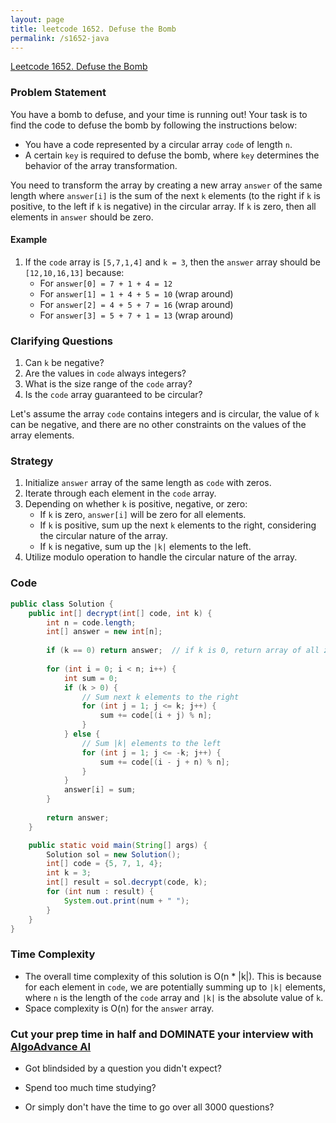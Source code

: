 ```yaml
---
layout: page
title: leetcode 1652. Defuse the Bomb
permalink: /s1652-java
---
```

[Leetcode 1652. Defuse the Bomb](https://algoadvance.github.io/algoadvance/l1652)
### Problem Statement

You have a bomb to defuse, and your time is running out! Your task is to find the code to defuse the bomb by following the instructions below:

- You have a code represented by a circular array `code` of length `n`.
- A certain `key` is required to defuse the bomb, where `key` determines the behavior of the array transformation.

You need to transform the array by creating a new array `answer` of the same length where `answer[i]` is the sum of the next `k` elements (to the right if `k` is positive, to the left if `k` is negative) in the circular array. If `k` is zero, then all elements in `answer` should be zero.

#### Example
1. If the `code` array is `[5,7,1,4]` and `k = 3`, then the `answer` array should be `[12,10,16,13]` because:
   - For `answer[0] = 7 + 1 + 4 = 12`
   - For `answer[1] = 1 + 4 + 5 = 10` (wrap around)
   - For `answer[2] = 4 + 5 + 7 = 16` (wrap around)
   - For `answer[3] = 5 + 7 + 1 = 13` (wrap around)

### Clarifying Questions
1. Can `k` be negative?
2. Are the values in `code` always integers?
3. What is the size range of the `code` array?
4. Is the `code` array guaranteed to be circular?

Let's assume the array `code` contains integers and is circular, the value of `k` can be negative, and there are no other constraints on the values of the array elements.

### Strategy
1. Initialize `answer` array of the same length as `code` with zeros.
2. Iterate through each element in the `code` array.
3. Depending on whether `k` is positive, negative, or zero:
   - If `k` is zero, `answer[i]` will be zero for all elements.
   - If `k` is positive, sum up the next `k` elements to the right, considering the circular nature of the array.
   - If `k` is negative, sum up the `|k|` elements to the left.
4. Utilize modulo operation to handle the circular nature of the array.

### Code
```java
public class Solution {
    public int[] decrypt(int[] code, int k) {
        int n = code.length;
        int[] answer = new int[n];
        
        if (k == 0) return answer;  // if k is 0, return array of all zeros
        
        for (int i = 0; i < n; i++) {
            int sum = 0;
            if (k > 0) {
                // Sum next k elements to the right
                for (int j = 1; j <= k; j++) {
                    sum += code[(i + j) % n];
                }
            } else {
                // Sum |k| elements to the left
                for (int j = 1; j <= -k; j++) {
                    sum += code[(i - j + n) % n];
                }
            }
            answer[i] = sum;
        }
        
        return answer;
    }

    public static void main(String[] args) {
        Solution sol = new Solution();
        int[] code = {5, 7, 1, 4};
        int k = 3;
        int[] result = sol.decrypt(code, k);
        for (int num : result) {
            System.out.print(num + " ");
        }
    }
}
```

### Time Complexity
- The overall time complexity of this solution is O(n * |k|). This is because for each element in `code`, we are potentially summing up to `|k|` elements, where `n` is the length of the `code` array and `|k|` is the absolute value of `k`.
- Space complexity is O(n) for the `answer` array.


### Cut your prep time in half and DOMINATE your interview with [AlgoAdvance AI](https://algoAdvance.com)

- Got blindsided by a question you didn't expect?

- Spend too much time studying?

- Or simply don't have the time to go over all 3000 questions?

